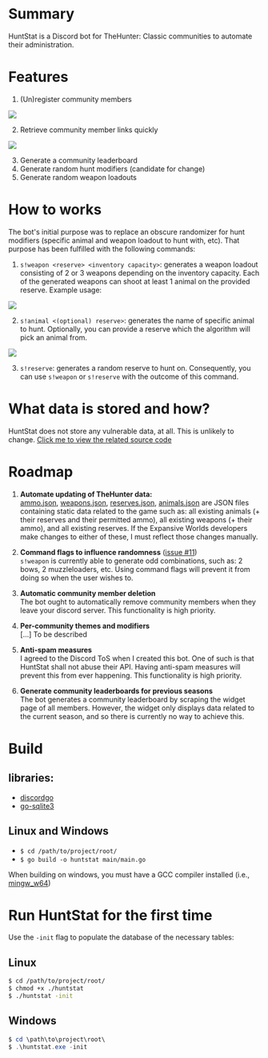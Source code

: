# Summary
HuntStat is a Discord bot for TheHunter: Classic communities to automate their administration.

# Features
1. (Un)register community members

![](https://i.imgur.com/l17SOhY.gif)

2. Retrieve community member links quickly

![](https://i.imgur.com/k7lH15o.gif)

3. Generate a community leaderboard
4. Generate random hunt modifiers (candidate for change)
5. Generate random weapon loadouts

# How to works
The bot's initial purpose was to replace an obscure randomizer for hunt modifiers (specific animal and weapon loadout to hunt with, etc). That purpose has been fulfilled with the following commands:

1. `s!weapon <reserve> <inventory capacity>`: generates a weapon loadout consisting of 2 or 3 weapons depending on the inventory capacity. Each of the generated weapons can shoot at least 1 animal on the provided reserve. Example usage:

![](https://imgur.com/IpEw1Fz.gif)

2. `s!animal <(optional) reserve>`: generates the name of specific animal to hunt. Optionally, you can provide a reserve which the algorithm will pick an animal from.

![](https://imgur.com/rdfcf0f.gif)

3. `s!reserve`: generates a random reserve to hunt on. Consequently, you can use `s!weapon` or `s!reserve` with the outcome of this command.

# What data is stored and how?
HuntStat does not store any vulnerable data, at all. This is unlikely to change. [Click me to view the related source code](https://github.com/Acygol/huntstat/blob/9c862c1276c98a2574fa147abf7750b0b681c939/framework/database.go#L51-L71)

# Roadmap
1. **Automate updating of TheHunter data:**  
[ammo.json](https://github.com/Acygol/huntstat/blob/master/data/json/ammo.json), [weapons.json](https://github.com/Acygol/huntstat/blob/master/data/json/weapons.json), [reserves.json](https://github.com/Acygol/huntstat/blob/master/data/json/reserves.json), [animals.json](https://github.com/Acygol/huntstat/blob/master/data/json/animals.json) are JSON files containing static data related to the game such as: all existing animals (+ their reserves and their permitted ammo), all existing weapons (+ their ammo), and all existing reserves. If the Expansive Worlds developers make changes to either of these, I must reflect those changes manually.

2. **Command flags to influence randomness** ([issue #11](https://github.com/Acygol/huntstat/issues/11))  
`s!weapon` is currently able to generate odd combinations, such as: 2 bows, 2 muzzleloaders, etc. Using command flags will prevent it from doing so when the user wishes to.

3. **Automatic community member deletion**  
The bot ought to automatically remove community members when they leave your discord server. This functionality is high priority.

4. **Per-community themes and modifiers**  
[...] To be described

5. **Anti-spam measures**  
I agreed to the Discord ToS when I created this bot. One of such is that HuntStat shall not abuse their API. Having anti-spam measures will prevent this from ever happening. This functionality is high priority.

6. **Generate community leaderboards for previous seasons**  
The bot generates a community leaderboard by scraping the widget page of all members. However, the widget only displays data related to the current season, and so there is currently no way to achieve this.

# Build
## libraries:
- [discordgo](https://github.com/bwmarrin/discordgo)
- [go-sqlite3](https://github.com/mattn/go-sqlite3)

## Linux and Windows
- `$ cd /path/to/project/root/`
- `$ go build -o huntstat main/main.go`

When building on windows, you must have a GCC compiler installed (i.e., [mingw_w64](https://mingw-w64.org))

# Run HuntStat for the first time
Use the `-init` flag to populate the database of the necessary tables:

## Linux
```bash
$ cd /path/to/project/root/
$ chmod +x ./huntstat
$ ./huntstat -init
```

## Windows
```powershell
$ cd \path\to\project\root\
$ .\huntstat.exe -init
```
